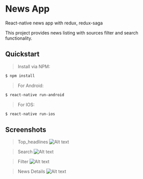 # News App
React-native news app with redux, redux-saga

This project provides news listing with sources filter and search functionality.

## Quickstart
> Install via NPM:
```bash
$ npm install
```
> For Android: 
```bash
$ react-native run-android
```
> For IOS:
```bash
$ react-native run-ios
```

## Screenshots 
> Top_headlines
![Alt text](https://github.com/jigartatva/newsapp/docs/1.Top_headlines.png?raw=true "Top Headlines")

> Search
![Alt text](https://github.com/jigartatva/newsapp/docs/2.search.png?raw=true "Search News")

> Filter
![Alt text](https://github.com/jigartatva/newsapp/docs/3.Filter.png?raw=true "Filter by Source")

> News Details
![Alt text](https://github.com/jigartatva/newsapp/docs/4.NewsDetail.png?raw=true "Filter by Source")